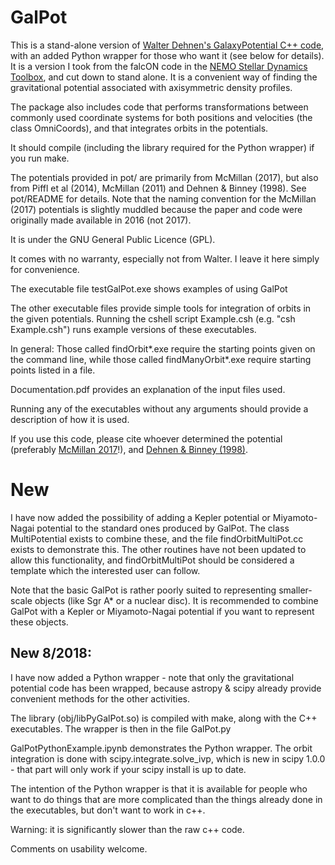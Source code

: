 GalPot
============

This is a stand-alone version of [Walter Dehnen's GalaxyPotential C++ code](http://ukads.nottingham.ac.uk/abs/1998MNRAS.294..429D), with an added Python wrapper for those who want it (see below for details). It is a version I took from the falcON code in the [NEMO Stellar Dynamics Toolbox](http://chara.astro.umd.edu/nemo/), and cut down to stand alone. It is a convenient way of finding the gravitational potential associated with axisymmetric density profiles.

The package also includes code that performs transformations between commonly used coordinate systems for both positions and velocities (the class OmniCoords), and that integrates orbits in the potentials.

It should compile (including the library required for the Python wrapper) if you run make.

The potentials provided in pot/ are primarily from McMillan (2017), but also from Piffl et al (2014), McMillan (2011) and Dehnen & Binney (1998). See pot/README for details. Note that the naming convention for the McMillan (2017) potentials is slightly muddled because the paper and code were originally made available in 2016 (not 2017).

It is under the GNU General Public Licence (GPL).

It comes with no warranty, especially not from Walter. I leave it here simply for convenience.

The executable file testGalPot.exe shows examples of using GalPot

The other executable files provide simple tools for integration of orbits in the given potentials. Running the cshell script Example.csh (e.g. "csh Example.csh") runs example versions of these executables.

In general: Those called findOrbit*.exe require the starting points given on the command line, while those called findManyOrbit*.exe require starting points listed in a file.

Documentation.pdf provides an explanation of the input files used.

Running any of the executables without any arguments should provide a description of how it is used.

If you use this code, please cite whoever determined the potential (preferably [McMillan 2017](http://dx.doi.org/10.1093/mnras/stw2759)!), and [Dehnen & Binney (1998)](http://dx.doi.org/10.1046/j.1365-8711.1998.01282.x).


# New

I have now added the possibility of adding a Kepler potential or Miyamoto-Nagai potential to the standard ones produced by GalPot. The class MultiPotential exists to combine these, and the file findOrbitMultiPot.cc exists to demonstrate this. The other routines have not been updated to allow this functionality, and findOrbitMultiPot should be considered a template which the interested user can follow.

Note that the basic GalPot is rather poorly suited to representing smaller-scale objects (like Sgr A* or a nuclear disc). It is recommended to combine GalPot with a Kepler or Miyamoto-Nagai potential if you want to represent these objects.

## New 8/2018:

I have now added a Python wrapper - note that only the gravitational potential code has been wrapped, because astropy & scipy already provide convenient methods for the other activities.

The library (obj/libPyGalPot.so) is compiled with make, along with the C++ executables. The wrapper is then in the file GalPot.py

GalPotPythonExample.ipynb demonstrates the Python wrapper. The orbit integration is done with scipy.integrate.solve_ivp, which is new in scipy 1.0.0 - that part will only work if your scipy install is up to date.

The intention of the Python wrapper is that it is available for people who want to do things that are more complicated than the things already done in the executables, but don't want to work in c++.

Warning: it is significantly slower than the raw c++ code.

Comments on usability welcome.
